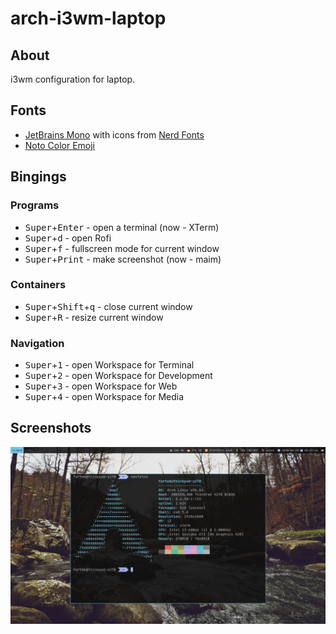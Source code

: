 # arch-i3wm-laptop

## About

i3wm configuration for laptop.

## Fonts

* [JetBrains Mono](https://www.jetbrains.com/lp/mono) with icons from [Nerd Fonts](https://github.com/ryanoasis/nerd-fonts)
* [Noto Color Emoji](https://www.google.com/get/noto/help/emoji)

## Bingings

### Programs

* <kbd>Super</kbd>+<kbd>Enter</kbd> - open a terminal (now - XTerm)
* <kbd>Super</kbd>+<kbd>d</kbd> - open Rofi
* <kbd>Super</kbd>+<kbd>f</kbd> - fullscreen mode for current window
* <kbd>Super</kbd>+<kbd>Print</kbd> - make screenshot (now - maim)

### Containers

* <kbd>Super</kbd>+<kbd>Shift</kbd>+<kbd>q</kbd> - close current window
* <kbd>Super</kbd>+<kbd>R</kbd> - resize current window

### Navigation

* <kbd>Super</kbd>+<kbd>1</kbd> - open Workspace for Terminal
* <kbd>Super</kbd>+<kbd>2</kbd> - open Workspace for Development
* <kbd>Super</kbd>+<kbd>3</kbd> - open Workspace for Web
* <kbd>Super</kbd>+<kbd>4</kbd> - open Workspace for Media

## Screenshots

![screenshot_01](screenshots/screenshot_01.png)

